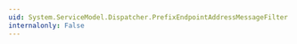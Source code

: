 ```yaml
---
uid: System.ServiceModel.Dispatcher.PrefixEndpointAddressMessageFilter.Address
internalonly: False
---
```

